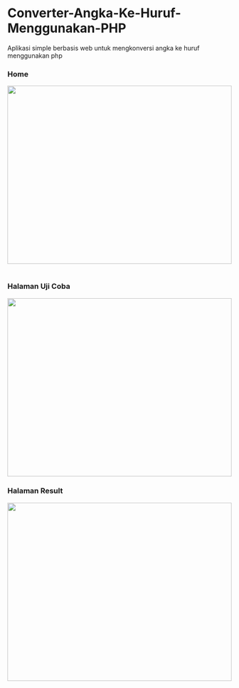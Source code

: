 # Converter-Angka-Ke-Huruf-Menggunakan-PHP
Aplikasi simple berbasis web untuk mengkonversi angka ke huruf menggunakan php


<h3>Home</h3>
<img src="https://i.ibb.co/pKKZ7wQ/cah1.png" width="100%" height="400">
<br><br>

<h3>Halaman Uji Coba</h3>
<img src="https://i.ibb.co/r0yNzWy/cah2.png" width="100%" height="400">

<br>

<h3>Halaman Result</h3>
<img src="https://i.ibb.co/jD4Qsry/cah3.png" width="100%" height="400">
